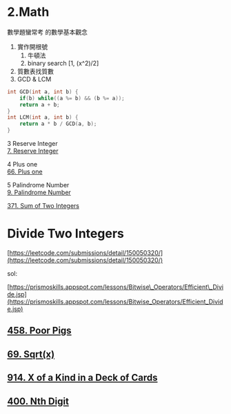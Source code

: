 # 2.Math

數學題蠻常考 的數學基本觀念

1. 實作開根號
   1. 牛頓法
   2. binary search \[1, \(x^2\)/2\]
2. 質數表找質數
3. GCD & LCM

```c
int GCD(int a, int b) {
    if(b) while((a %= b) && (b %= a));
    return a + b;
}
int LCM(int a, int b) {
    return a * b / GCD(a, b);
}
```

3 Reserve Integer  
[7. Reserve Integer](/questions/ReverseInteger.md)

4 Plus one  
[66. Plus one](/questions/PlusOne.md)

5 Palindrome Number  
[9. Palindrome Number](/questions/PalindromeNumber.md)

[371. Sum of Two Integers](/questions/questions/SumofTwoIntegers.md)

# Divide Two Integers

[https://leetcode.com/submissions/detail/150050320/](https://leetcode.com/submissions/detail/150050320/)

sol:

[https://prismoskills.appspot.com/lessons/Bitwise\_Operators/Efficient\_Divide.jsp](https://prismoskills.appspot.com/lessons/Bitwise_Operators/Efficient_Divide.jsp)

## [458. Poor Pigs](/questions/PoorPigs.md)

## [69. Sqrt\(x\)](/questions/sqrt.md)

## [914. X of a Kind in a Deck of Cards](/questions/XofaKindinaDeckofCards.md)


## [400. Nth Digit](/questions/NthDigit.md)

